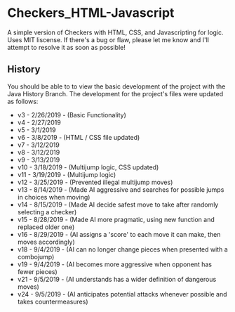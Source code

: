 # Checkers_HTML-Javascript
A simple version of Checkers with HTML, CSS, and Javascripting for logic. Uses MIT liscense. If there's a bug or flaw, please let me know and I'll attempt to resolve it as soon as possible!

## History
You should be able to to view the basic development of the project with the Java History Branch. The development for the project's files were updated as follows:
- v3 - 2/26/2019 - (Basic Functionality)
- v4 - 2/27/2019
- v5 - 3/1/2019
- v6 - 3/8/2019 - (HTML / CSS file updated)
- v7 - 3/12/2019
- v8 - 3/12/2019
- v9 - 3/13/2019
- v10 - 3/18/2019 - (Multijump logic, CSS updated)
- v11 - 3/19/2019 - (Multijump logic)
- v12 - 3/25/2019 - (Prevented illegal multijump moves)
- v13 - 8/14/2019 - (Made AI aggressive and searches for possible jumps in choices when moving)
- v14 - 8/15/2019 - (Made AI decide safest move to take after randomly selecting a checker)
- v15 - 8/28/2019 - (Made AI more pragmatic, using new function and replaced older one)
- v16 - 8/29/2019 - (AI assigns a 'score' to each move it can make, then moves accordingly)
- v18 - 9/4/2019 - (AI can no longer change pieces when presented with a combojump)
- v19 - 9/4/2019 - (AI becomes more aggressive when opponent has fewer pieces)
- v21 - 9/5/2019 - (AI understands has a wider definition of dangerous moves)
- v24 - 9/5/2019 - (AI anticipates potential attacks whenever possible and takes countermeasures)

